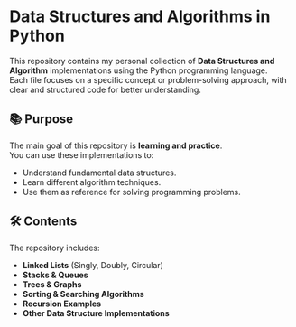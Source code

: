 # Data Structures and Algorithms in Python

This repository contains my personal collection of **Data Structures and Algorithm** implementations using the Python programming language.  
Each file focuses on a specific concept or problem-solving approach, with clear and structured code for better understanding.

## 📚 Purpose
The main goal of this repository is **learning and practice**.  
You can use these implementations to:
- Understand fundamental data structures.
- Learn different algorithm techniques.
- Use them as reference for solving programming problems.

## 🛠 Contents
The repository includes:
- **Linked Lists** (Singly, Doubly, Circular)
- **Stacks & Queues**
- **Trees & Graphs**
- **Sorting & Searching Algorithms**
- **Recursion Examples**
- **Other Data Structure Implementations**
